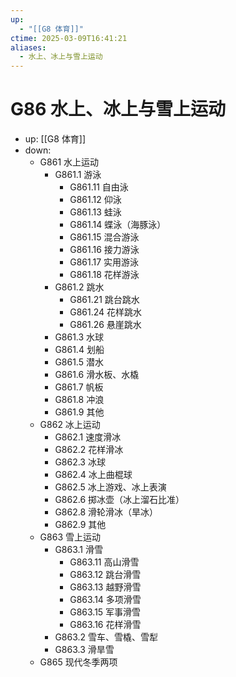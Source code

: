 ```yaml
---
up:
  - "[[G8 体育]]"
ctime: 2025-03-09T16:41:21
aliases:
  - 水上、冰上与雪上运动
---
```


# G86 水上、冰上与雪上运动

- up: [[G8 体育]]
- down:	
	- G861 水上运动
		- G861.1 游泳
			- G861.11 自由泳
			- G861.12 仰泳
			- G861.13 蛙泳
			- G861.14 蝶泳（海豚泳）
			- G861.15 混合游泳
			- G861.16 接力游泳
			- G861.17 实用游泳
			- G861.18 花样游泳
		- G861.2 跳水
			- G861.21 跳台跳水
			- G861.24 花样跳水
			- G861.26 悬崖跳水
		- G861.3 水球
		- G861.4 划船
		- G861.5 潜水
		- G861.6 滑水板、水橇
		- G861.7 帆板
		- G861.8 冲浪
		- G861.9 其他
	- G862 冰上运动
		- G862.1 速度滑冰
		- G862.2 花样滑冰
		- G862.3 冰球
		- G862.4 冰上曲棍球
		- G862.5 冰上游戏、冰上表演
		- G862.6 掷冰壶（冰上溜石比准）
		- G862.8 滑轮滑冰（旱冰）
		- G862.9 其他
	- G863 雪上运动
		- G863.1 滑雪
			- G863.11 高山滑雪
			- G863.12 跳台滑雪
			- G863.13 越野滑雪
			- G863.14 多项滑雪
			- G863.15 军事滑雪
			- G863.16 花样滑雪
		- G863.2 雪车、雪橇、雪犁
		- G863.3 滑旱雪
	- G865 现代冬季两项
	
